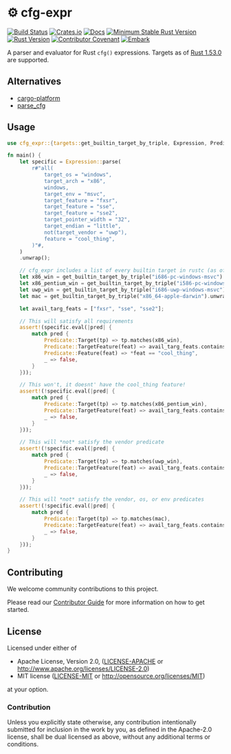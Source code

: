 # ⚙️ cfg-expr

[![Build Status](https://github.com/EmbarkStudios/cfg-expr/workflows/CI/badge.svg)](https://github.com/EmbarkStudios/cfg-expr/actions?workflow=CI)
[![Crates.io](https://img.shields.io/crates/v/cfg-expr.svg)](https://crates.io/crates/cfg-expr)
[![Docs](https://docs.rs/cfg-expr/badge.svg)](https://docs.rs/cfg-expr)
[![Minimum Stable Rust Version](https://img.shields.io/badge/Rust-1.52.0-blue?color=fc8d62&logo=rust)](https://blog.rust-lang.org/2021/05/06/Rust-1.52.0.html)
[![Rust Version](https://img.shields.io/badge/Rust%20Version-1.53.0-blue.svg)](https://forge.rust-lang.org/release/platform-support.html)
[![Contributor Covenant](https://img.shields.io/badge/contributor%20covenant-v2.0%20adopted-ff69b4.svg)](CODE_OF_CONDUCT.md)
[![Embark](https://img.shields.io/badge/embark-open%20source-blueviolet.svg)](https://embark.dev)

A parser and evaluator for Rust `cfg()` expressions. Targets as of [Rust 1.53.0](https://forge.rust-lang.org/release/platform-support.html) are supported.

## Alternatives

- [cargo-platform](https://crates.io/crates/cargo-platform)
- [parse_cfg](https://crates.io/crates/parse_cfg)

## Usage

```rust
use cfg_expr::{targets::get_builtin_target_by_triple, Expression, Predicate};

fn main() {
    let specific = Expression::parse(
        r#"all(
            target_os = "windows",
            target_arch = "x86",
            windows,
            target_env = "msvc",
            target_feature = "fxsr",
            target_feature = "sse",
            target_feature = "sse2",
            target_pointer_width = "32",
            target_endian = "little",
            not(target_vendor = "uwp"),
            feature = "cool_thing",
        )"#,
    )
    .unwrap();

    // cfg_expr includes a list of every builtin target in rustc (as of 1.41)
    let x86_win = get_builtin_target_by_triple("i686-pc-windows-msvc").unwrap();
    let x86_pentium_win = get_builtin_target_by_triple("i586-pc-windows-msvc").unwrap();
    let uwp_win = get_builtin_target_by_triple("i686-uwp-windows-msvc").unwrap();
    let mac = get_builtin_target_by_triple("x86_64-apple-darwin").unwrap();

    let avail_targ_feats = ["fxsr", "sse", "sse2"];

    // This will satisfy all requirements
    assert!(specific.eval(|pred| {
        match pred {
            Predicate::Target(tp) => tp.matches(x86_win),
            Predicate::TargetFeature(feat) => avail_targ_feats.contains(feat),
            Predicate::Feature(feat) => *feat == "cool_thing",
            _ => false,
        }
    }));

    // This won't, it doesnt' have the cool_thing feature!
    assert!(!specific.eval(|pred| {
        match pred {
            Predicate::Target(tp) => tp.matches(x86_pentium_win),
            Predicate::TargetFeature(feat) => avail_targ_feats.contains(feat),
            _ => false,
        }
    }));

    // This will *not* satisfy the vendor predicate
    assert!(!specific.eval(|pred| {
        match pred {
            Predicate::Target(tp) => tp.matches(uwp_win),
            Predicate::TargetFeature(feat) => avail_targ_feats.contains(feat),
            _ => false,
        }
    }));

    // This will *not* satisfy the vendor, os, or env predicates
    assert!(!specific.eval(|pred| {
        match pred {
            Predicate::Target(tp) => tp.matches(mac),
            Predicate::TargetFeature(feat) => avail_targ_feats.contains(feat),
            _ => false,
        }
    }));
}
```

## Contributing

We welcome community contributions to this project.

Please read our [Contributor Guide](CONTRIBUTING.md) for more information on how to get started.

## License

Licensed under either of

* Apache License, Version 2.0, ([LICENSE-APACHE](LICENSE-APACHE) or http://www.apache.org/licenses/LICENSE-2.0)
* MIT license ([LICENSE-MIT](LICENSE-MIT) or http://opensource.org/licenses/MIT)

at your option.

### Contribution

Unless you explicitly state otherwise, any contribution intentionally submitted for inclusion in the work by you, as defined in the Apache-2.0 license, shall be dual licensed as above, without any additional terms or conditions.
